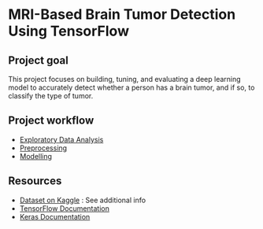 # MRI-Based Brain Tumor Detection Using TensorFlow

## Project goal

This project focuses on building, tuning, and evaluating a deep learning model to accurately detect whether a person has a brain tumor, and if so, to classify the type of tumor.

## Project workflow

- [Exploratory Data Analysis](notebooks/exploratory_analysis.ipynb)
- [Preprocessing](notebooks/preprocessing.ipynb)
- [Modelling](notebooks/modelling.ipynb)

## Resources

- [Dataset on Kaggle](https://www.kaggle.com/datasets/masoudnickparvar/brain-tumor-mri-dataset) : See additional info
- [TensorFlow Documentation](https://www.tensorflow.org/)
- [Keras Documentation](https://keras.io/guides/)
